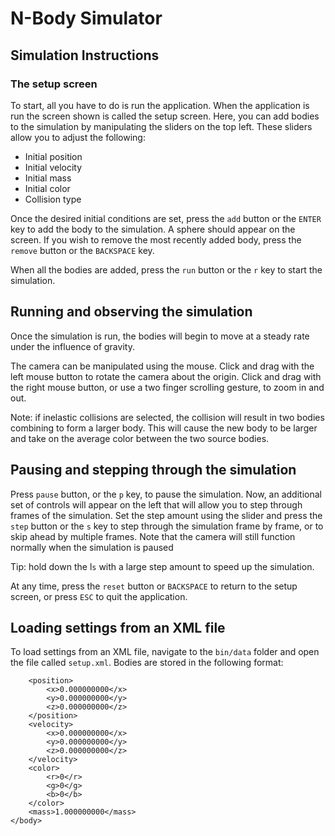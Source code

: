 # N-Body Simulator

## Simulation Instructions
### The setup screen
To start, all you have to do is run the application. When the application is run the screen shown is called the setup screen. Here, you can add bodies to the simulation by manipulating the sliders on the top left. These sliders allow you to adjust the following:
* Initial position
* Initial velocity
* Initial mass
* Initial color
* Collision type

Once the desired initial conditions are set, press the `add` button or the `ENTER` key to add the body to the simulation. A sphere should appear on the screen. If you wish to remove the most recently added body, press the `remove` button or the `BACKSPACE` key.

When all the bodies are added, press the `run` button or the `r` key to start the simulation.

## Running and observing the simulation
Once the simulation is run, the bodies will begin to move at a steady rate under the influence of gravity.

The camera can be manipulated using the mouse. Click and drag with the left mouse button to rotate the camera about the origin. Click and drag with the right mouse button, or use a two finger scrolling gesture, to zoom in and out.

Note: if inelastic collisions are selected, the collision will result in two bodies combining to form a larger body. This will cause the new body to be larger and take on the average color between the two source bodies.   

## Pausing and stepping through the simulation
Press `pause` button, or the `p` key, to pause the simulation. Now, an additional set of controls will appear on the left that will allow you to step through frames of the simulation. Set the step amount using the slider and press the `step` button or the `s` key to step through the simulation frame by frame, or to skip ahead by multiple frames. Note that the camera will still function normally when the simulation is paused

Tip: hold down the l`s` with a large step amount to speed up the simulation.

At any time, press the `reset` button or `BACKSPACE` to return to the setup screen, or press `ESC` to quit the application.

## Loading settings from an XML file
To load settings from an XML file, navigate to the `bin/data` folder and open the file called `setup.xml`. Bodies are stored in the following format:
```<body>
    <position>
        <x>0.000000000</x>
        <y>0.000000000</y>
        <z>0.000000000</z>
    </position>
    <velocity>
        <x>0.000000000</x>
        <y>0.000000000</y>
        <z>0.000000000</z>
    </velocity>
    <color>
        <r>0</r>
        <g>0</g>
        <b>0</b>
    </color>
    <mass>1.000000000</mass>
</body>
```